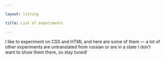 ```yaml
---

layout: listing

title: List of experiments

---
```


I like to experiment on CSS and HTML and here are some of them — a lot of other experiments are untranslated from russian or are in a state I don't want to show them there, so stay tuned!